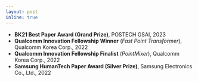 ```yaml
---
layout: post
inline: true
---
```


- **BK21 Best Paper Award (Grand Prize)**, POSTECH GSAI, 2023
- **Qualcomm Innovation Fellowship Winner** (*Fast Point Transformer*), Qualcomm Korea Corp., 2022
- **Qualcomm Innovation Fellowship Finalist** (*PointMixer*), Qualcomm Korea Corp., 2022
- **Samsung HumanTech Paper Award (Silver Prize)**, Samsung Electronics Co., Ltd., 2022